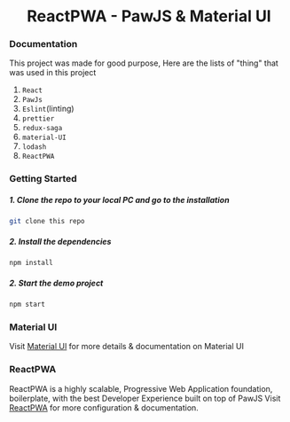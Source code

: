 

<h1 align="center" style="text-align:center">ReactPWA - PawJS & Material UI</h1>


### Documentation

This project was made for good purpose,
Here are the lists of "thing" that was used in this project

1. `React`
2. `PawJs`
3. `Eslint`(linting)
4. `prettier`
5. `redux-saga`
6. `material-UI`
7. `lodash`
8. `ReactPWA`


### Getting Started

##### 1. Clone the repo to your local PC and go to the installation
```bash
git clone this repo
```
  
##### 2. Install the dependencies
```bash
npm install
```

##### 2. Start the demo project
```bash
npm start
```

### Material UI
Visit [Material UI](https://material-ui.com/) for more details & documentation on Material UI  

### ReactPWA
ReactPWA is a highly scalable, Progressive Web Application foundation, boilerplate, with the best Developer Experience built on top of PawJS
Visit [ReactPWA](https://www.reactpwa.com) for more configuration & documentation.
